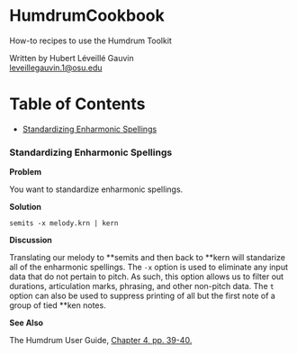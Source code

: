 # HumdrumCookbook
How-to recipes to use the Humdrum Toolkit

Written by Hubert Léveillé Gauvin  
leveillegauvin.1@osu.edu

# <a name="table-of-contents"></a> Table of Contents
* [Standardizing Enharmonic Spellings](#standard-enharmonic)

### <a name="standard-enharmonic"></a> Standardizing Enharmonic Spellings

__Problem__

You want to standardize enharmonic spellings.

__Solution__

```
semits -x melody.krn | kern
```

__Discussion__

Translating our melody to \*\*semits and then back to \*\*kern will standarize all of the enharmonic spellings. The `-x` option is used to eliminate any input data that do not pertain to pitch. As such, this option allows us to filter out durations, articulation marks, phrasing, and other non-pitch data. The `t` option can also be used to suppress printing of all but the first note of a group of tied \*\*ken notes.

__See Also__

The Humdrum User Guide, [Chapter 4, pp. 39-40.](http://www.humdrum.org/guide/ch04/)
